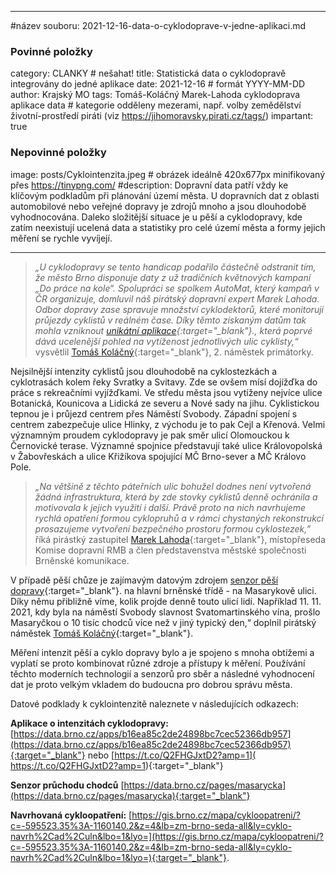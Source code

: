 
---
#název souboru: 2021-12-16-data-o-cyklodoprave-v-jedne-aplikaci.md
### Povinné položky ###

category: CLANKY   # nešahat!
title: Statistická data o cyklodopravě integrovány do jedné aplikace
date: 2021-12-16   # formát YYYY-MM-DD
author: Krajský MO
tags: Tomáš-Koláčný Marek-Lahoda cyklodoprava aplikace data # kategorie odděleny mezerami, např. volby zemědělství životní-prostředí piráti (viz https://jihomoravsky.pirati.cz/tags/)
impartant: true

### Nepovinné položky ###
image: posts/Cyklointenzita.jpeg # obrázek ideálně 420x677px minifikovaný přes https://tinypng.com/
#description: Dopravní data patří vždy ke klíčovým podkladům při plánování území města. U dopravních dat z oblasti automobilové nebo veřejné dopravy je zdrojů mnoho a jsou dlouhodobě vyhodnocována. Daleko složitější situace je u pěší a cyklodopravy, kde zatím neexistují ucelená data a statistiky pro celé území města a formy jejich měření se rychle vyvíjejí.

---

>*„U cyklodopravy se tento handicap podařilo částečně odstranit tím, že město Brno disponuje daty z už tradičních květnových kampaní „Do práce na kole“. Spolupráci se spolkem AutoMat, který kampaň v ČR organizuje, domluvil náš pirátský dopravní expert Marek Lahoda. Odbor dopravy zase spravuje množství cyklodektorů, které monitorují průjezdy cyklistů v reálném čase. Díky těmto získaným datům tak mohla vzniknout [unikátní aplikace](hhttps://data.brno.cz/apps/b16ea85c2de24898bc7cec52366db957/explore){:target="_blank"}., která poprvé dává ucelenější pohled na vytíženost jednotlivých ulic cyklisty,“* vysvětlil [Tomáš Koláčný](https://jihomoravsky.pirati.cz/lide/tomas-kolacny/){:target="_blank"}, 2. náměstek primátorky.
>

Nejsilnější intenzity cyklistů jsou dlouhodobě na cyklostezkách a cyklotrasách kolem řeky Svratky a Svitavy. Zde se ovšem mísí dojížďka do práce s rekreačními vyjížďkami. Ve středu města jsou vytíženy nejvíce ulice Botanická, Kounicova a Lidická ze severu a Nové sady na jihu. Cyklistickou tepnou je i průjezd centrem přes Náměstí Svobody. Západní spojení s centrem zabezpečuje ulice Hlinky, z východu je to pak Cejl a Křenová. Velmi významným proudem cyklodopravy je pak směr ulicí Olomouckou k Černovické terase. Významné spojnice představují také ulice Královopolská v Žabovřeskách a ulice Křižíkova spojující MČ Brno-sever a MČ Královo Pole.

>*„Na většině z těchto páteřních ulic bohužel dodnes není vytvořená žádná infrastruktura, která by zde stovky cyklistů denně ochránila a motivovala k jejich využití i další. Právě proto na nich navrhujeme rychlá opatření formou cyklopruhů a v rámci chystaných rekonstrukcí prosazujeme vytvoření bezpečného prostoru formou cyklostezek,”* říká pirástký zastupitel [Marek Lahoda](https://jihomoravsky.pirati.cz/lide/marek-lahoda/){:target="_blank"}, místopřeseda Komise dopravní RMB a člen představenstva městské společnosti Brněnské komunikace.
>

V případě pěší chůze je zajímavým datovým zdrojem [senzor pěší dopravy](https://data.brno.cz/pages/masarycka){:target="_blank"}.  na hlavní brněnské třídě - na Masarykově ulici. Díky němu přibližně víme, kolik projde denně touto ulicí lidí. Například 11. 11. 2021, kdy byla na náměstí Svobody slavnost Svatomartinského vína, prošlo Masaryčkou o 10 tisíc chodců více než v jiný typický den,“ doplnil pirátský náměstek [Tomáš Koláčný](https://jihomoravsky.pirati.cz/lide/tomas-kolacny/){:target="_blank"}. 

Měření intenzit pěší a cyklo dopravy bylo a je spojeno s mnoha obtížemi a vyplatí se proto kombinovat různé zdroje a přístupy k měření.  Používání těchto moderních technologií a senzorů pro sběr a následné vyhodnocení dat je proto velkým vkladem do budoucna pro dobrou správu města.

Datové podklady k cyklointenzitě naleznete v následujících odkazech:

**Aplikace o intenzitách cyklodopravy:**
[https://data.brno.cz/apps/b16ea85c2de24898bc7cec52366db957](https://data.brno.cz/apps/b16ea85c2de24898bc7cec52366db957){:target="_blank"} nebo [https://t.co/Q2FHGJxtD2?amp=1]( https://t.co/Q2FHGJxtD2?amp=1){:target="_blank"} 

**Senzor průchodu chodců** 
[https://data.brno.cz/pages/masarycka](https://data.brno.cz/pages/masarycka){:target="_blank"}

**Navrhovaná cykloopatření:**
[https://gis.brno.cz/mapa/cykloopatreni/?c=-595523.35%3A-1160140.2&z=4&lb=zm-brno-seda-all&ly=cyklo-navrh%2Cad%2Culn&lbo=1&lyo=](https://gis.brno.cz/mapa/cykloopatreni/?c=-595523.35%3A-1160140.2&z=4&lb=zm-brno-seda-all&ly=cyklo-navrh%2Cad%2Culn&lbo=1&lyo=){:target="_blank"}. 
